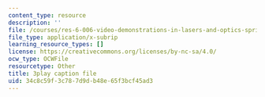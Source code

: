 ```yaml
---
content_type: resource
description: ''
file: /courses/res-6-006-video-demonstrations-in-lasers-and-optics-spring-2008/34c8c59f3c787d9db48e65f3bcf45ad3_jny_9JMBynU.srt
file_type: application/x-subrip
learning_resource_types: []
license: https://creativecommons.org/licenses/by-nc-sa/4.0/
ocw_type: OCWFile
resourcetype: Other
title: 3play caption file
uid: 34c8c59f-3c78-7d9d-b48e-65f3bcf45ad3
---
```

